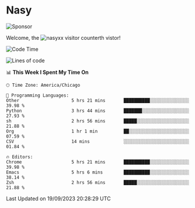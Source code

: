 # Nasy

<!--
<p align="center">
<img height="200" src="https://github-readme-stats.vercel.app/api?username=nasyxx&count_private=true&show_icons=true&theme=dracula&include_all_commits=true"/>
<img height="200" src="https://github-readme-stats.vercel.app/api/top-langs/?username=nasyxx&theme=dracula&hide=html,jupyter+notebook&count_private=true&show_icons=true"/>
</p>

  
----------------
-->

![Sponsor](https://img.shields.io/static/v1.svg?label=Sponsor&message=%E2%9D%A4&logo=GitHub&style=flat&color=pink)
 
Welcome, the ![nasyxx visitor counter](https://count.getloli.com/get/@nasyxx?theme=rule34)th vistor!
 
<!--START_SECTION:waka-->
![Code Time](http://img.shields.io/badge/Code%20Time-3%2C697%20hrs%2058%20mins-blue)

![Lines of code](https://img.shields.io/badge/From%20Hello%20World%20I%27ve%20Written-6.3%20million%20lines%20of%20code-blue)

📊 **This Week I Spent My Time On** 

```text
🕑︎ Time Zone: America/Chicago

💬 Programming Languages: 
Other                    5 hrs 21 mins       ██████████░░░░░░░░░░░░░░░   39.98 % 
Python                   3 hrs 44 mins       ███████░░░░░░░░░░░░░░░░░░   27.93 % 
sh                       2 hrs 56 mins       █████░░░░░░░░░░░░░░░░░░░░   21.88 % 
Org                      1 hr 1 min          ██░░░░░░░░░░░░░░░░░░░░░░░   07.59 % 
CSV                      14 mins             ░░░░░░░░░░░░░░░░░░░░░░░░░   01.84 % 

🔥 Editors: 
Chrome                   5 hrs 21 mins       ██████████░░░░░░░░░░░░░░░   39.98 % 
Emacs                    5 hrs 6 mins        ██████████░░░░░░░░░░░░░░░   38.14 % 
Zsh                      2 hrs 56 mins       █████░░░░░░░░░░░░░░░░░░░░   21.88 % 
```


 Last Updated on 19/09/2023 20:28:29 UTC
<!--END_SECTION:waka-->

<!-- ![visitors](https://visitor-badge.laobi.icu/badge?page_id=nasyxx.nasyxx) -->
